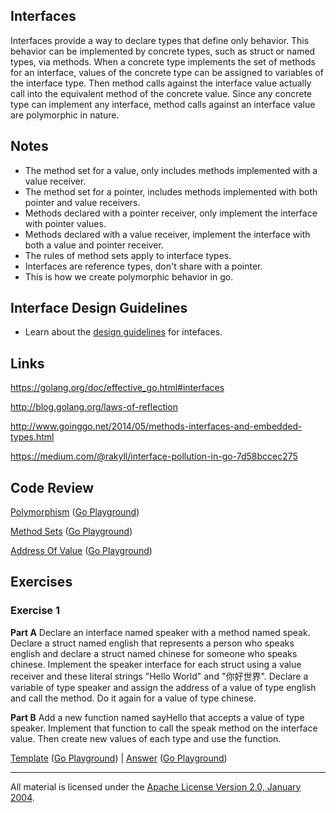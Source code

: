 ## Interfaces

Interfaces provide a way to declare types that define only behavior. This behavior can be implemented by concrete types, such as struct or named types, via methods. When a concrete type implements the set of methods for an interface, values of the concrete type can be assigned to variables of the interface type. Then method calls against the interface value actually call into the equivalent method of the concrete value. Since any concrete type can implement any interface, method calls against an interface value are polymorphic in nature.

## Notes

* The method set for a value, only includes methods implemented with a value receiver.
* The method set for a pointer, includes methods implemented with both pointer and value receivers.
* Methods declared with a pointer receiver, only implement the interface with pointer values.
* Methods declared with a value receiver, implement the interface with both a value and pointer receiver.
* The rules of method sets apply to interface types.
* Interfaces are reference types, don't share with a pointer.
* This is how we create polymorphic behavior in go.

## Interface Design Guidelines

* Learn about the [design guidelines](../../reading/design_guidelines.md) for intefaces.

## Links

https://golang.org/doc/effective_go.html#interfaces

http://blog.golang.org/laws-of-reflection

http://www.goinggo.net/2014/05/methods-interfaces-and-embedded-types.html

https://medium.com/@rakyll/interface-pollution-in-go-7d58bccec275

## Code Review

[Polymorphism](example1/example1.go) ([Go Playground](https://play.golang.org/p/nMJIHaNXxm))

[Method Sets](example2/example2.go) ([Go Playground](https://play.golang.org/p/jWMR2oudEN))

[Address Of Value](example3/example3.go) ([Go Playground](https://play.golang.org/p/lTMxc-oExx))

## Exercises

### Exercise 1

**Part A** Declare an interface named speaker with a method named speak. Declare a struct named english that represents a person who speaks english and declare a struct named chinese for someone who speaks chinese. Implement the speaker interface for each struct using a value receiver and these literal strings "Hello World" and "你好世界". Declare a variable of type speaker and assign the address of a value of type english and call the method. Do it again for a value of type chinese.

**Part B** Add a new function named sayHello that accepts a value of type speaker. Implement that function to call the speak method on the interface value. Then create new values of each type and use the function.

[Template](exercises/template1/template1.go) ([Go Playground](https://play.golang.org/p/8XNVqdVYV2)) | 
[Answer](exercises/exercise1/exercise1.go) ([Go Playground](https://play.golang.org/p/PS9sqY6kSp))
___
All material is licensed under the [Apache License Version 2.0, January 2004](http://www.apache.org/licenses/LICENSE-2.0).
